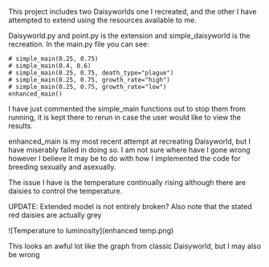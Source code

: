 This project includes two Daisyworlds one I recreated, and the other I have attempted to extend using the resources available to me.

Daisyworld.py and point.py is the extension and simple_daisyworld is the recreation. In the main.py file you can see:

    # simple_main(0.25, 0.75)
    # simple_main(0.4, 0.6)
    # simple_main(0.25, 0.75, death_type="plague")
    # simple_main(0.25, 0.75, growth_rate="high")
    # simple_main(0.25, 0.75, growth_rate="low")
    enhanced_main()

I have just commented the simple_main functions out to stop them from running, it is kept there to rerun in case the user would like to view the results.

enhanced_main is my most recent attempt at recreating Daisyworld, but I have miserably failed in doing so. I am not sure where have I gone wrong however I believe it may be to do with how I implemented the code for breeding sexually and asexually.

The issue I have is the temperature continually rising although there are daisies to control the temperature.

UPDATE: Extended model is not entirely broken?
Also note that the stated red daisies are actually grey

![Temperature to luminosity](enhanced temp.png)

This looks an awful lot like the graph from classic Daisyworld, but I may also be wrong


